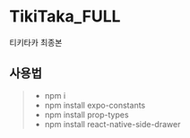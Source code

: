 # TikiTaka_FULL

티키타카 최종본

## 사용법

> - npm i
> - npm install expo-constants
> - npm install prop-types
> - npm install react-native-side-drawer
